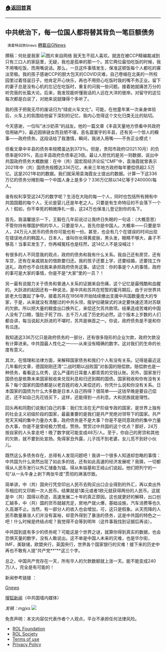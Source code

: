 ###  [:house:返回首頁](https://github.com/ourhimalayas/txt)
---


## 中共统治下，每一位国人都将替其背负一笔巨额债务
` 澳喜特战旅Gnews` [轉載自GNews](https://gnews.org/zh-hans/2046424/)

撰稿：何处是我家
![](https://assets.gnews.org/wp-content/uploads/2022/02/224.png)图片来自网络
我天生不招人喜欢。就连在被CCP精编裁减到只有三口人的家庭里，无疑，我也是孤单的那一个。其它两位最怕吃饭的时候，我不用嘴吃饭，而用嘴说话。那么，一旦这件事情发生，保准这顿饭每个人都吃的寡淡至极。我的孩子感谢CCP的胆大包天的COVID灾难，自己卷缩在北美的一所校园里过着怪诞日子。他肯定开心快乐，再也不用担心吃饭时我的嘴不务正业。留下的妻子总是没有心机的忘记在吃饭时，重复的问我一些问题。接着她就痛苦万分的听完我的长篇大论。后来，我发现能听懂我话的人远在大洋的彼岸。对留守的这位每次都是白说了，对她来说就赚得个多听了。

我的孩子把我无尽的废话归为“绿皮火车文化”。可能，在他童年某一次亲身体验后，火车上的氛围给他留下深刻的记忆，我内心觉得这个文化归类无比的贴切。

今天感谢，一位叫“冰沙奶茶“的战友。他的一篇文章《丰县天量地方债看中共政府信用破产》，最近因铁链女而丑陋不堪，恶名震寰宇的丰县，还有另一个惊人的糗事——政府债务。这段话给了我激情，瞬间，我进入用嘴——不务正业模式！

但看文章中丰县的债务率规模虽达到373%。但是，贵阳市政府(2021.10月）的负债率是929%，高出丰县政府负债率近3倍。最让人担忧的是另一则数据，说出中共国政府债务大概数据：在中（共）国宏观经济论坛“CMF”中，袁海霞就曾表示2021年中（共）国债务规模达336万亿，未来三年地方政府每年要偿债超2.5万亿。这是2021年初的数据。我们就采用袁海霞女士提出的数据。计算一下这336万亿的债务分摊到每一个中国人身上是多少？336万亿除以14亿等于240000/每人。

谁有权利享受这24万的数字呢？生活在大陆的每一个人，同时也包括所有拥有中共国国籍的每个人，无论是婴儿还是年老之人。只要是有生命特征的不会落下一个人！假如，你不幸死的稍微挣扎一些，这24万也保准儿登记到你的名下。

首先，我温馨提示一下，王毅在几年前说过让我终日失眠的一句话：（大概意思）不管你持有哪国护照的华人，只要是华人，首先你是中国人。大概率——只要是华人，24万元人民币的债务你可能也有一份。甚至，也会有几个在错误的时间出现在错误地点的韩国人，日本人，谁叫你长得黄皮肤，黑头发，眼睛不够大，鼻子不够高！当事实发生了，你再喊冤枉也是枉然，这14亿人不是没喊过！

有很多的人不同意我的观点，政府的债务和我有什么关系。我自己还有房贷，还有车贷，还有在亲戚朋友的借款要归还。我的孩子还要上学，还要结婚，还要找工作送礼，政府也不会找我来承担政府债务这事。请记住：你的事是个人的事情，政府的事可是大家的事情，你是不是“大家”里的一员？！

另一最有说服力关于债务和普通人关系的证据来自伤痛，这个记忆是最残酷和血腥的。大跃进的起因还有一种说法，是中共和苏共在短暂的蜜月期后，由于对世界共匪老大位置起了争夺。接着苏共在1956年开始陆续撤出支援中共国数量庞大的专家，于是，从来就没有清醒过的中共头领，瘦驴拉硬屎式的决定要快速还清对苏联的欠款。所以把大量的粮食出口换外汇，来偿还欠苏共款项。结果造成苦难的中国人没有了口粮，饿肚子死了四，五千万人成了历史的必然。这个版本上岁数的人们都会讲，每当说起大跃进的不堪时，苏共是祸首之一。你说，政府债务是不是和你有瓜连。

我知道这336万亿只是政府债务的一部分，还有很多隐形的企业欠款，政府欠款没有计算进来。中共国最人性化之一——从来没有精确的数字。这对我们的生命的长度有意义。

其次，在情理和法律方面，来解释国家债务和我们个人有没有关系。记得是最近这几年看的文章，德国刚刚还清“二战时期以战败国”对各国的赔偿款。赔偿款也是一种债务，看看这么优秀，这么严谨的日耳曼人都乖乖的交钱认账。另外，国家发行国债也是依靠未来国家税收来兑现利息和归还到期的国债。国家税收和你有没有关系？每个国家的国债都是以老百姓的收入来偿还的，你凭什么说和你没有关系。日本国家的国债为什么大多数是日本人自己购得？很简单——这钱早晚是要自己偿还，还不如自己先花钱买下，这样，还能得到一点利息。大和民族就是理性。

回头再和同胞们说我们自己的事：我们生活在无产阶级专政的国家，是世界上独有的社会主义初级阶段的国家，最最重要的是我们是共产党绝对领导下的国家。共产党天天喊的集中力量办大事，政府债务是不是大事？你是不是同意政府的集中力量办大事，你是不是曾经极力赞成，赞扬，赞赏过中共国的这个优点？那好，24万按自家的人头拿走吧！晚了数字就可能变成48万/人。至于，你自己的房贷和其他的欠款，就不要到处宣扬。免得家丑外露，儿子找不到老婆，女儿觅不到好小伙儿。

既然这么多债务存在，总得有人发现问题吧！我讲一个很多人知道却忽略的事情：中共国为什么突然出现了如此多的钱，还有如此高速的经济发展呢？我猜，一切都得从人民币发行以外汇储备为锚，得从朱镕基和王岐山们说起。他们把列宁的一句“从一头牛身上剥下两张牛皮”贯彻的淋漓尽致。

简单讲，中（共）国央行凭空印出人民币去购买出口企业得到的外汇，再以卖出外币相应的又印刷一次人民币。结果就是1美元或者1欧元就获得两份的人民币。这就是中（共）国得以奇迹，高速发展二十年的真正原因。这也就更好的解释，出口创汇越多，中（共）国的货币就越充足，房地产就火爆，基础设施，汽车消费等也久久高潮不止。当然，有一部分人的收入也会增加，可，这只是假象。从天而降的人民币数量暴涨人们并没有富裕，却意外得到了暴涨的债务，这是中共国的特色之一吧！什么时候是终结点呢？我觉得不会等到明年（这件事我找到证据后再谈）。

中共国到底有多少的债务呢？可能这是个世界之谜，就算你得到真实的数据，也会恐惧天量的数字，没有人敢说出。这不单是中国人未来的灾难，也是华尔街，IMF，美联储，欧盟央行，英国央行，世界各个国家银行的灾难！接下来的历史中再也不敢有人提“共产党**”**这三个字。

总之，中国共产党存在一天，所有华人的欠款数额就上涨一天。能不能变成240万/人，完全是有可能的！

新闻参考链接 ：

[Gnews](https://gnews.org/zh-hans/2028989/)

[搜狐新闻](https://www.sohu.com/a/443259444_100160903)（中共国墙内媒体）

*发稿：mgjxs*
![](https://assets.gnews.org/wp-content/uploads/2022/02/TUBIAO-X.jpg)
 

免责声明：本文内容仅代表作者个人观点，平台不承担任何法律风险。

- [ROL Foundation](https://rolfoundation.org/)
- [ROL Society](https://rolsociety.org/)
- [Terms of use](https://gnews.org/terms-of-use-3/)
- [Privacy Policy](https://gnews.org/privacy-policy/)
